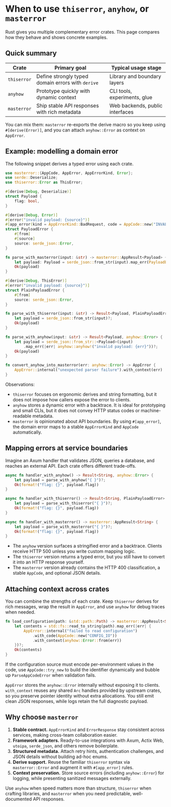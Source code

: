 # When to use `thiserror`, `anyhow`, or `masterror`

Rust gives you multiple complementary error crates. This page compares how they
behave and shows concrete examples.

## Quick summary

| Crate        | Primary goal                                    | Typical usage stage             |
|--------------|--------------------------------------------------|---------------------------------|
| `thiserror`  | Define strongly typed domain errors with `derive`| Library and boundary layers     |
| `anyhow`     | Prototype quickly with dynamic context           | CLI tools, experiments, glue    |
| `masterror`  | Ship stable API responses with rich metadata     | Web backends, public interfaces |

You can mix them: `masterror` re-exports the derive macro so you keep using
`#[derive(Error)]`, and you can attach `anyhow::Error` as context on
`AppError`.

## Example: modelling a domain error

The following snippet derives a typed error using each crate.

```rust
use masterror::{AppCode, AppError, AppErrorKind, Error};
use serde::Deserialize;
use thiserror::Error as ThisError;

#[derive(Debug, Deserialize)]
struct Payload {
    flag: bool,
}

#[derive(Debug, Error)]
#[error("invalid payload: {source}")]
#[app_error(kind = AppErrorKind::BadRequest, code = AppCode::new("INVALID_PAYLOAD"))]
struct PayloadError {
    #[from]
    #[source]
    source: serde_json::Error,
}

fn parse_with_masterror(input: &str) -> masterror::AppResult<Payload> {
    let payload: Payload = serde_json::from_str(input).map_err(PayloadError::from)?;
    Ok(payload)
}

#[derive(Debug, ThisError)]
#[error("invalid payload: {source}")]
struct PlainPayloadError {
    #[from]
    source: serde_json::Error,
}

fn parse_with_thiserror(input: &str) -> Result<Payload, PlainPayloadError> {
    let payload = serde_json::from_str(input)?;
    Ok(payload)
}

fn parse_with_anyhow(input: &str) -> Result<Payload, anyhow::Error> {
    let payload = serde_json::from_str::<Payload>(input)
        .map_err(|err| anyhow::anyhow!("invalid payload: {err}"))?;
    Ok(payload)
}

fn convert_anyhow_into_masterror(err: anyhow::Error) -> AppError {
    AppError::internal("unexpected parser failure").with_context(err)
}
```

Observations:

- `thiserror` focuses on ergonomic derives and string formatting, but it does
  not impose how callers expose the error to clients.
- `anyhow` stores a dynamic error with a backtrace. It is ideal for prototyping
  and small CLIs, but it does not convey HTTP status codes or machine-readable
  metadata.
- `masterror` is opinionated about API boundaries. By using `#[app_error]`, the
  domain error maps to a stable `AppErrorKind` and `AppCode` automatically.

## Mapping errors at service boundaries

Imagine an Axum handler that validates JSON, queries a database, and reaches an
external API. Each crate offers different trade-offs.

```rust
async fn handler_with_anyhow() -> Result<String, anyhow::Error> {
    let payload = parse_with_anyhow("{ }")?;
    Ok(format!("flag: {}", payload.flag))
}

async fn handler_with_thiserror() -> Result<String, PlainPayloadError> {
    let payload = parse_with_thiserror("{ }")?;
    Ok(format!("flag: {}", payload.flag))
}

async fn handler_with_masterror() -> masterror::AppResult<String> {
    let payload = parse_with_masterror("{ }")?;
    Ok(format!("flag: {}", payload.flag))
}
```

- The `anyhow` version surfaces a stringified error and a backtrace. Clients
  receive HTTP 500 unless you write custom mapping logic.
- The `thiserror` version returns a typed error, but you still have to convert it
  into an HTTP response yourself.
- The `masterror` version already contains the HTTP 400 classification, a stable
  `AppCode`, and optional JSON details.

## Attaching context across crates

You can combine the strengths of each crate. Keep `thiserror` derives for rich
messages, wrap the result in `AppError`, and use `anyhow` for debug traces when
needed.

```rust
fn load_configuration(path: &std::path::Path) -> masterror::AppResult<String> {
    let contents = std::fs::read_to_string(path).map_err(|err| {
        AppError::internal("failed to read configuration")
            .with_code(AppCode::new("CONFIG_IO"))
            .with_context(anyhow::Error::from(err))
    })?;
    Ok(contents)
}
```

If the configuration source must encode per-environment values in the code, use
`AppCode::try_new` to build the identifier dynamically and bubble up
`ParseAppCodeError` when validation fails.

`AppError` stores the `anyhow::Error` internally without exposing it to clients.
`with_context` reuses any shared `Arc` handles provided by upstream crates, so
you preserve pointer identity without extra allocations. You still emit clean
JSON responses, while logs retain the full diagnostic payload.

## Why choose `masterror`

1. **Stable contract.** `AppErrorKind` and `ErrorResponse` stay consistent across
   services, making cross-team collaboration easier.
2. **Framework adapters.** Ready-to-use integrations with Axum, Actix Web,
   `utoipa`, `serde_json`, and others remove boilerplate.
3. **Structured metadata.** Attach retry hints, authentication challenges, and
   JSON details without building ad-hoc enums.
4. **Derive support.** Reuse the familiar `thiserror` syntax via
   `masterror::Error` and augment it with `#[app_error]` rules.
5. **Context preservation.** Store source errors (including `anyhow::Error`) for
   logging, while presenting sanitized messages externally.

Use `anyhow` when speed matters more than structure, `thiserror` when crafting
libraries, and `masterror` when you need predictable, well-documented API
responses.
